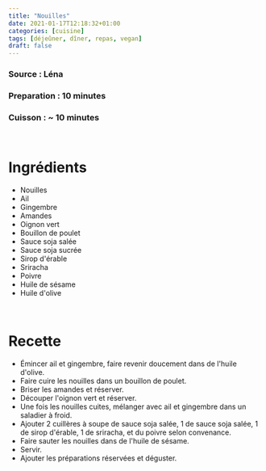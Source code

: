 ```yaml
---
title: "Nouilles"
date: 2021-01-17T12:18:32+01:00
categories: [cuisine]
tags: [déjeûner, dîner, repas, vegan]
draft: false
---
```

### Source : Léna
### Preparation : 10 minutes
### Cuisson : ~ 10 minutes

&nbsp;

# Ingrédients
- Nouilles
- Ail
- Gingembre
- Amandes
- Oignon vert
- Bouillon de poulet
- Sauce soja salée
- Sauce soja sucrée
- Sirop d'érable
- Sriracha
- Poivre
- Huile de sésame
- Huile d'olive

&nbsp;

# Recette
- Émincer ail et gingembre, faire revenir doucement dans de l'huile d'olive.
- Faire cuire les nouilles dans un bouillon de poulet.
- Briser les amandes et réserver.
- Découper l'oignon vert et réserver.
- Une fois les nouilles cuites, mélanger avec ail et gingembre dans un saladier à froid.
- Ajouter 2 cuillères à soupe de sauce soja salée, 1 de sauce soja salée, 1 de sirop d'érable, 1 de sriracha, et du poivre selon convenance.
- Faire sauter les nouilles dans de l'huile de sésame.
- Servir.
- Ajouter les préparations réservées et déguster.